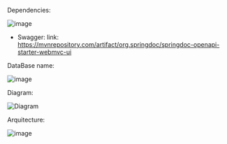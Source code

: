 Dependencies:

![image](https://github.com/AntonyMRuiz/spring_boot_drill/assets/147773928/5f329bd5-d0e4-434d-90c5-1b21bb95a4c3)
+ Swagger:
link: https://mvnrepository.com/artifact/org.springdoc/springdoc-openapi-starter-webmvc-ui

<!--
<dependency>
    <groupId>org.springdoc</groupId>
    <artifactId>springdoc-openapi-starter-webmvc-ui</artifactId>
    <version>2.5.0</version>
</dependency>
 -->

  
DataBase name:

![image](https://github.com/AntonyMRuiz/spring_boot_drill/assets/147773928/91d9b65b-1757-4703-88ee-70a8d83359a2)


Diagram:

![Diagram](https://github.com/AntonyMRuiz/spring_boot_drill/assets/147773928/dab5771b-7672-49be-912e-d40fc5d1d577)


Arquitecture:

![image](https://github.com/AntonyMRuiz/spring_boot_drill/assets/147773928/d0043244-28dc-47a6-8e88-d97d1cf19276)


